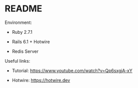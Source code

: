 # README

Environment:

* Ruby 2.7.1

* Rails 6.1 + Hotwire

* Redis Server

Useful links:

* Tutorial: https://www.youtube.com/watch?v=Qp6sxgjA-xY

* Hotwire: https://hotwire.dev